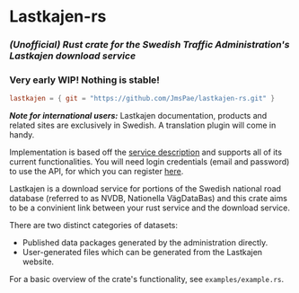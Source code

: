 # Lastkajen-rs

### *(Unofficial) Rust crate for the Swedish Traffic Administration's Lastkajen download service*

### **Very early WIP! Nothing is stable!**

```toml
lastkajen = { git = "https://github.com/JmsPae/lastkajen-rs.git" }
```

***Note for international users:*** Lastkajen documentation, products and related sites are exclusively in Swedish. A translation plugin will come in handy.

Implementation is based off the [service description][1] and supports all of its current functionalities. You will need login credentials (email and password) to use the API, for which you can register [here][2].

Lastkajen is a download service for portions of the Swedish national road database (referred to as NVDB, Nationella VägDataBas) and this crate aims to be a convinient link between your rust service and the download service. 

There are two distinct categories of datasets:

 - Published data packages generated by the administration directly.
 - User-generated files which can be generated from the Lastkajen website.

For a basic overview of the crate's functionality, see ```examples/example.rs```.

[1]: https://lastkajen.trafikverket.se/assets/Lastkajen2_API_Information.pdf
[2]: https://lastkajen.trafikverket.se/login


